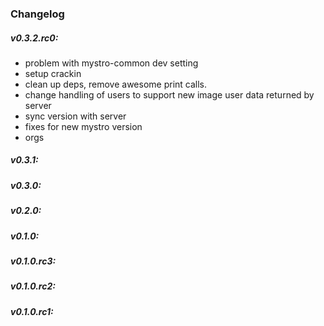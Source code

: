 ### Changelog

##### v0.3.2.rc0:
* problem with mystro-common dev setting
* setup crackin
* clean up deps, remove awesome print calls.
* change handling of users to support new image user data returned by server
* sync version with server
* fixes for new mystro version
* orgs

##### v0.3.1:


##### v0.3.0:


##### v0.2.0:


##### v0.1.0:


##### v0.1.0.rc3:


##### v0.1.0.rc2:


##### v0.1.0.rc1:


